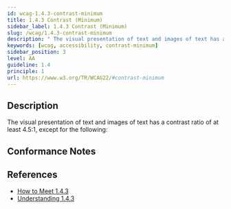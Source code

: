 ```yaml
---
id: wcag-1.4.3-contrast-minimum
title: 1.4.3 Contrast (Minimum)
sidebar_label: 1.4.3 Contrast (Minimum)
slug: /wcag/1.4.3-contrast-minimum
description: " The visual presentation of text and images of text has a contrast ratio of at least 4.5:1, except for the following:"
keywords: [wcag, accessibility, contrast-minimum]
sidebar_position: 3
level: AA
guideline: 1.4
principle: 1
url: https://www.w3.org/TR/WCAG22/#contrast-minimum
---
```


## Description

The visual presentation of text and images of text has a contrast ratio of at least 4.5:1, except for the following:

## Conformance Notes

<Project name="ads">
</Project>

<Project name="scix">
  <Support/>
</Project>

## References

- [How to Meet 1.4.3](https://www.w3.org/WAI/WCAG22/quickref/#contrast-minimum)
- [Understanding 1.4.3](https://www.w3.org/WAI/WCAG22/Understanding/contrast-minimum.html)
